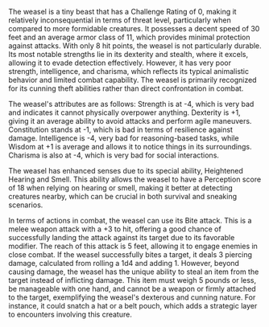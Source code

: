 The weasel is a tiny beast that has a Challenge Rating of 0, making it relatively inconsequential in terms of threat level, particularly when compared to more formidable creatures. It possesses a decent speed of 30 feet and an average armor class of 11, which provides minimal protection against attacks. With only 8 hit points, the weasel is not particularly durable. Its most notable strengths lie in its dexterity and stealth, where it excels, allowing it to evade detection effectively. However, it has very poor strength, intelligence, and charisma, which reflects its typical animalistic behavior and limited combat capability. The weasel is primarily recognized for its cunning theft abilities rather than direct confrontation in combat.

The weasel's attributes are as follows: Strength is at -4, which is very bad and indicates it cannot physically overpower anything. Dexterity is +1, giving it an average ability to avoid attacks and perform agile maneuvers. Constitution stands at -1, which is bad in terms of resilience against damage. Intelligence is -4, very bad for reasoning-based tasks, while Wisdom at +1 is average and allows it to notice things in its surroundings. Charisma is also at -4, which is very bad for social interactions.

The weasel has enhanced senses due to its special ability, Heightened Hearing and Smell. This ability allows the weasel to have a Perception score of 18 when relying on hearing or smell, making it better at detecting creatures nearby, which can be crucial in both survival and sneaking scenarios.

In terms of actions in combat, the weasel can use its Bite attack. This is a melee weapon attack with a +3 to hit, offering a good chance of successfully landing the attack against its target due to its favorable modifier. The reach of this attack is 5 feet, allowing it to engage enemies in close combat. If the weasel successfully bites a target, it deals 3 piercing damage, calculated from rolling a 1d4 and adding 1. However, beyond causing damage, the weasel has the unique ability to steal an item from the target instead of inflicting damage. This item must weigh 5 pounds or less, be manageable with one hand, and cannot be a weapon or firmly attached to the target, exemplifying the weasel's dexterous and cunning nature. For instance, it could snatch a hat or a belt pouch, which adds a strategic layer to encounters involving this creature.
